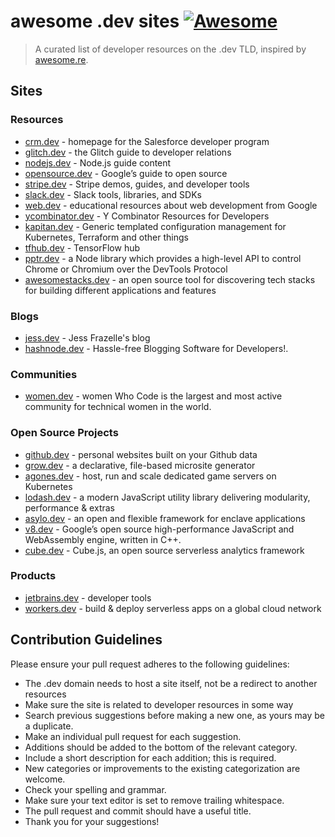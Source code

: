 # awesome .dev sites [![Awesome](https://cdn.rawgit.com/sindresorhus/awesome/d7305f38d29fed78fa85652e3a63e154dd8e8829/media/badge.svg)](https://github.com/sindresorhus/awesome)

> A curated list of developer resources on the .dev TLD, inspired by [awesome.re](http://awesome.re).

## Sites

### Resources

- [crm.dev](https://crm.dev) - homepage for the Salesforce developer program
- [glitch.dev](https://glitch.dev/) - the Glitch guide to developer relations
- [nodejs.dev](https://nodejs.dev/) - Node.js guide content
- [opensource.dev](https://opensource.dev/) - Google’s guide to open source
- [stripe.dev](https://stripe.dev/) - Stripe demos, guides, and developer tools
- [slack.dev](https://slack.dev/) - Slack tools, libraries, and SDKs
- [web.dev](https://web.dev/) - educational resources about web development from Google
- [ycombinator.dev](https://ycombinator.dev/) - Y Combinator Resources for Developers
- [kapitan.dev](https://kapitan.dev/) - Generic templated configuration management for Kubernetes, Terraform and other things
- [tfhub.dev](https://tfhub.dev/) - TensorFlow hub
- [pptr.dev](https://pptr.dev/) - a Node library which provides a high-level API to control Chrome or Chromium over the DevTools Protocol
- [awesomestacks.dev](https://awesomestacks.dev/) - an open source tool for discovering tech stacks for building different applications and features

### Blogs

- [jess.dev](https://jess.dev/) - Jess Frazelle's blog
- [hashnode.dev](https://hashnode.dev) - Hassle-free Blogging Software for Developers!.

### Communities

- [women.dev](https://women.dev/) - women Who Code is the largest and most active community for technical women in the world.

### Open Source Projects

- [github.dev](https://github.dev/) - personal websites built on your Github data
- [grow.dev](https://grow.dev/) - a declarative, file-based microsite generator
- [agones.dev](https://agones.dev/) - host, run and scale dedicated game servers on Kubernetes
- [lodash.dev](https://lodash.dev/) - a modern JavaScript utility library delivering modularity, performance & extras
- [asylo.dev](https://asylo.dev/) - an open and flexible framework for enclave applications
- [v8.dev](https://v8.dev/) - Google’s open source high-performance JavaScript and WebAssembly engine, written in C++. 
- [cube.dev](https://cube.dev/) - Cube.js, an open source serverless analytics framework


### Products

- [jetbrains.dev](https://jetbrains.dev/) - developer tools
- [workers.dev](https://workers.dev/) - build & deploy serverless apps on a global cloud network


## Contribution Guidelines

Please ensure your pull request adheres to the following guidelines:

- The .dev domain needs to host a site itself, not be a redirect to another resources
- Make sure the site is related to developer resources in some way
- Search previous suggestions before making a new one, as yours may be a duplicate.
- Make an individual pull request for each suggestion.
- Additions should be added to the bottom of the relevant category.
- Include a short description for each addition; this is required.
- New categories or improvements to the existing categorization are welcome.
- Check your spelling and grammar.
- Make sure your text editor is set to remove trailing whitespace.
- The pull request and commit should have a useful title.
- Thank you for your suggestions!
